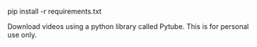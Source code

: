 pip install -r requirements.txt

Download videos using a python library called Pytube. This is for personal use only.
